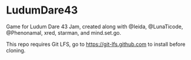 # LudumDare43

Game for Ludum Dare 43 Jam, created along with @Ieida, @LunaTicode, @Phenonamal, xred, starman, and mind.set.go.

This repo requires Git LFS, go to <https://git-lfs.github.com> to install before cloning.
